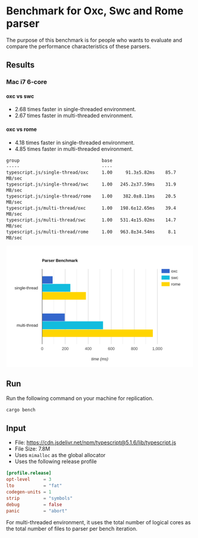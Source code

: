 # Benchmark for Oxc, Swc and Rome parser

The purpose of this benchmark is for people who wants to evaluate and compare the performance characteristics of these parsers.

## Results

### Mac i7 6-core

#### oxc vs swc

* 2.68 times faster in single-threaded environment.
* 2.67 times faster in multi-threaded environment.

#### oxc vs rome

* 4.18 times faster in single-threaded environment.
* 4.85 times faster in multi-threaded environment.

```
group                               base
-----                               ----
typescript.js/single-thread/oxc     1.00     91.3±5.82ms    85.7 MB/sec
typescript.js/single-thread/swc     1.00   245.2±37.59ms    31.9 MB/sec
typescript.js/single-thread/rome    1.00    382.0±8.11ms    20.5 MB/sec
typescript.js/multi-thread/oxc      1.00   198.6±12.65ms    39.4 MB/sec
typescript.js/multi-thread/swc      1.00   531.4±15.02ms    14.7 MB/sec
typescript.js/multi-thread/rome     1.00   963.8±34.54ms     8.1 MB/sec
```

<img src="./bar-graph.svg">

## Run

Run the following command on your machine for replication.

```bash
cargo bench
```

## Input

* File: https://cdn.jsdelivr.net/npm/typescript@5.1.6/lib/typescript.js
* File Size: 7.8M
* Uses `mimalloc` as the global allocator
* Uses the following release profile

```toml
[profile.release]
opt-level     = 3
lto           = "fat"
codegen-units = 1
strip         = "symbols"
debug         = false
panic         = "abort"
```

For multi-threaded environment, it uses the total number of logical cores as the total number of files to parser per bench iteration.
